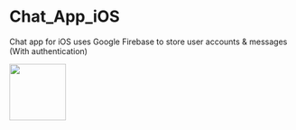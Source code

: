 # Chat_App_iOS
Chat app for iOS uses Google Firebase to store user accounts & messages (With authentication)

<img src="https://i.imgur.com/GYFDoRd.gif" width="100" height="100">
